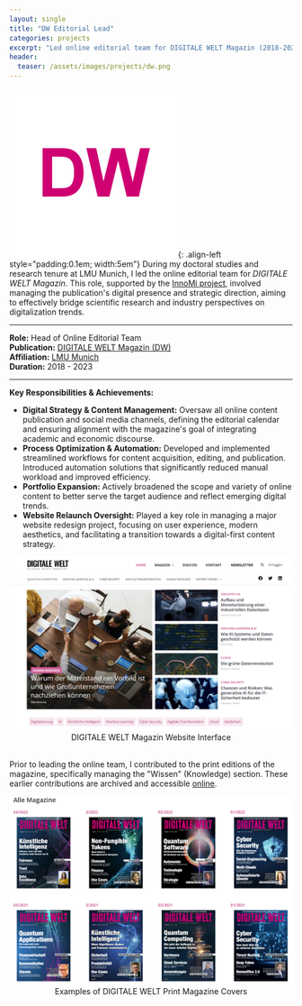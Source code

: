 ```yaml
---
layout: single
title: "DW Editorial Lead"
categories: projects
excerpt: "Led online editorial team for DIGITALE WELT Magazin (2018-2023)."
header:
  teaser: /assets/images/projects/dw.png
---
```


![DIGITALE WELT Logo](/assets/images/projects/dw.png){: .align-left style="padding:0.1em; width:5em"}
During my doctoral studies and research tenure at LMU Munich, I led the online editorial team for *DIGITALE WELT Magazin*. This role, supported by the [InnoMi project](/projects/innomi/), involved managing the publication's digital presence and strategic direction, aiming to effectively bridge scientific research and industry perspectives on digitalization trends.

---

**Role:** Head of Online Editorial Team<br>
**Publication:** [DIGITALE WELT Magazin (DW)](https://digitaleweltmagazin.de)<br>
**Affiliation:** [LMU Munich](/projects/innomi/) <br>
**Duration:** 2018 - 2023

---

**Key Responsibilities & Achievements:**

*   **Digital Strategy & Content Management:** Oversaw all online content publication and social media channels, defining the editorial calendar and ensuring alignment with the magazine's goal of integrating academic and economic discourse.
*   **Process Optimization & Automation:** Developed and implemented streamlined workflows for content acquisition, editing, and publication. Introduced automation solutions that significantly reduced manual workload and improved efficiency.
*   **Portfolio Expansion:** Actively broadened the scope and variety of online content to better serve the target audience and reflect emerging digital trends.
*   **Website Relaunch Oversight:** Played a key role in managing a major website redesign project, focusing on user experience, modern aesthetics, and facilitating a transition towards a digital-first content strategy.

<center>
  <img src="/assets/images/projects/dw_screenshot.png" alt="Screenshot of the DIGITALE WELT Magazin Website" width="550">
  <figcaption>DIGITALE WELT Magazin Website Interface</figcaption>
</center>
<br>

Prior to leading the online team, I contributed to the print editions of the magazine, specifically managing the "Wissen" (Knowledge) section. These earlier contributions are archived and accessible [online](https://digitaleweltmagazin.de/alle-magazine/).


<center>
  <img src="/assets/images/projects/dw_magazin.png" alt="Cover collage of printed DIGITALE WELT Magazin issues" width="550">
  <figcaption>Examples of DIGITALE WELT Print Magazine Covers</figcaption>
</center>
<br>